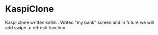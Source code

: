 # KaspiClone

Kaspi clone written kotlin . Writed "my bank" screen and in future we will add swipe to refresh function .

